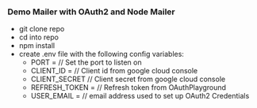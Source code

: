### Demo Mailer with OAuth2 and Node Mailer

- git clone repo
- cd into repo
- npm install
- create .env file with the following config variables:
	- PORT = // Set the port to listen on
	- CLIENT_ID = // Client id from google cloud console
	-	CLIENT_SECRET // Client secret from google cloud console
	-	REFRESH_TOKEN = // Refresh token from OAuthPlayground
	-	USER_EMAIL = // email address used to set up OAuth2 Credentials
